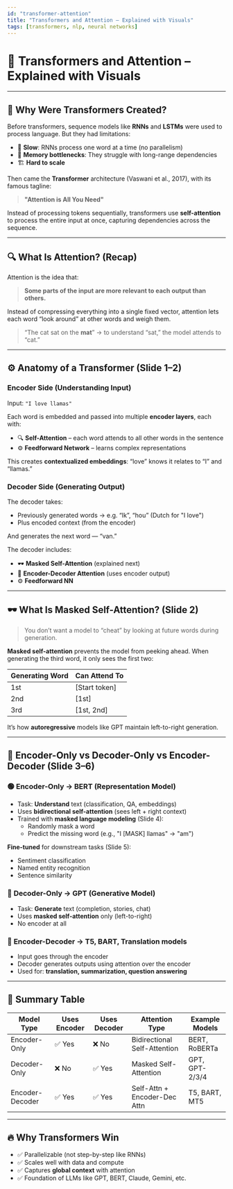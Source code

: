 ```yaml
---
id: "transformer-attention"
title: "Transformers and Attention – Explained with Visuals"
tags: [transformers, nlp, neural networks]
---
```


# 🤖 Transformers and Attention – Explained with Visuals

---

## 🧠 Why Were Transformers Created?

Before transformers, sequence models like **RNNs** and **LSTMs** were used to process language. But they had limitations:

- 🐌 **Slow**: RNNs process one word at a time (no parallelism)
- 🧠 **Memory bottlenecks**: They struggle with long-range dependencies
- 🏗️ **Hard to scale**

Then came the **Transformer** architecture (Vaswani et al., 2017), with its famous tagline:

> **"Attention is All You Need"**

Instead of processing tokens sequentially, transformers use **self-attention** to process the entire input at once, capturing dependencies across the sequence.

---

## 🔍 What Is Attention? (Recap)

Attention is the idea that:
> **Some parts of the input are more relevant to each output than others.**

Instead of compressing everything into a single fixed vector, attention lets each word “look around” at other words and weigh them.

> “The cat sat on the **mat**” → to understand “sat,” the model attends to “cat.”

---

## ⚙️ Anatomy of a Transformer (Slide 1–2)

### Encoder Side (Understanding Input)
Input: `"I love llamas"`

Each word is embedded and passed into multiple **encoder layers**, each with:
- 🔍 **Self-Attention** – each word attends to all other words in the sentence
- ⚙️ **Feedforward Network** – learns complex representations

This creates **contextualized embeddings**: “love” knows it relates to “I” and “llamas.”

### Decoder Side (Generating Output)
The decoder takes:
- Previously generated words → e.g. “Ik”, “hou” (Dutch for "I love")
- Plus encoded context (from the encoder)

And generates the next word — “van.”

The decoder includes:
- 🕶️ **Masked Self-Attention** (explained next)
- 🔄 **Encoder-Decoder Attention** (uses encoder output)
- ⚙️ **Feedforward NN**

---

## 🕶️ What Is Masked Self-Attention? (Slide 2)

> You don’t want a model to “cheat” by looking at future words during generation.

**Masked self-attention** prevents the model from peeking ahead. When generating the third word, it only sees the first two:

| Generating Word | Can Attend To |
|------------------|------------------|
| 1st              | [Start token]    |
| 2nd              | [1st]            |
| 3rd              | [1st, 2nd]       |

It’s how **autoregressive** models like GPT maintain left-to-right generation.

---

## 🧱 Encoder-Only vs Decoder-Only vs Encoder-Decoder (Slide 3–6)

### 🟢 **Encoder-Only** → BERT (Representation Model)
- Task: **Understand** text (classification, QA, embeddings)
- Uses **bidirectional self-attention** (sees left + right context)
- Trained with **masked language modeling** (Slide 4):
  - Randomly mask a word
  - Predict the missing word (e.g., "I [MASK] llamas" → "am")

**Fine-tuned** for downstream tasks (Slide 5):
- Sentiment classification
- Named entity recognition
- Sentence similarity

### 🔴 **Decoder-Only** → GPT (Generative Model)
- Task: **Generate** text (completion, stories, chat)
- Uses **masked self-attention** only (left-to-right)
- No encoder at all

### 🔷 **Encoder-Decoder** → T5, BART, Translation models
- Input goes through the encoder
- Decoder generates outputs using attention over the encoder
- Used for: **translation, summarization, question answering**

---

## 🤹 Summary Table

| Model Type       | Uses Encoder | Uses Decoder | Attention Type              | Example Models |
|------------------|--------------|--------------|------------------------------|----------------|
| Encoder-Only     | ✅ Yes       | ❌ No        | Bidirectional Self-Attention | BERT, RoBERTa  |
| Decoder-Only     | ❌ No        | ✅ Yes       | Masked Self-Attention        | GPT, GPT-2/3/4 |
| Encoder-Decoder  | ✅ Yes       | ✅ Yes       | Self-Attn + Encoder-Dec Attn | T5, BART, MT5  |

---

## 🔥 Why Transformers Win

- ✅ Parallelizable (not step-by-step like RNNs)
- ✅ Scales well with data and compute
- ✅ Captures **global context** with attention
- ✅ Foundation of LLMs like GPT, BERT, Claude, Gemini, etc.
